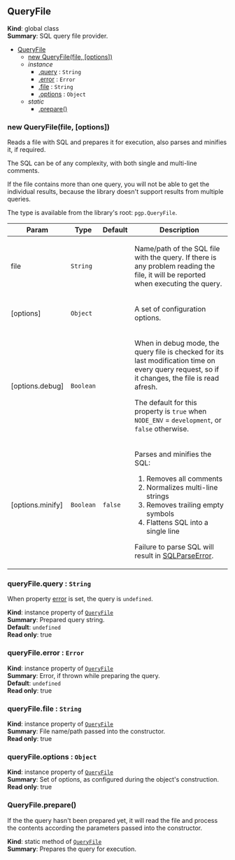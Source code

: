 <a name="QueryFile"></a>
## QueryFile
**Kind**: global class  
**Summary**: SQL query file provider.  

* [QueryFile](#QueryFile)
    * [new QueryFile(file, [options])](#new_QueryFile_new)
    * _instance_
        * [.query](#QueryFile+query) : <code>String</code>
        * [.error](#QueryFile+error) : <code>Error</code>
        * [.file](#QueryFile+file) : <code>String</code>
        * [.options](#QueryFile+options) : <code>Object</code>
    * _static_
        * [.prepare()](#QueryFile.prepare)

<a name="new_QueryFile_new"></a>
### new QueryFile(file, [options])
Reads a file with SQL and prepares it for execution, also parses andminifies it, if required.The SQL can be of any complexity, with both single and multi-line comments.If the file contains more than one query, you will not be able to get theindividual results, because the library doesn't support results from multiplequeries.The type is available from the library's root: `pgp.QueryFile`.

<table>
  <thead>
    <tr>
      <th>Param</th><th>Type</th><th>Default</th><th>Description</th>
    </tr>
  </thead>
  <tbody>
<tr>
    <td>file</td><td><code>String</code></td><td></td><td><p>Name/path of the SQL file with the query. If there is any problem reading
the file, it will be reported when executing the query.</p>
</td>
    </tr><tr>
    <td>[options]</td><td><code>Object</code></td><td></td><td><p>A set of configuration options.</p>
</td>
    </tr><tr>
    <td>[options.debug]</td><td><code>Boolean</code></td><td></td><td><p>When in debug mode, the query file is checked for its last modification
time on every query request, so if it changes, the file is read afresh.</p>
<p>The default for this property is <code>true</code> when <code>NODE_ENV</code> = <code>development</code>,
or <code>false</code> otherwise.</p>
</td>
    </tr><tr>
    <td>[options.minify]</td><td><code>Boolean</code></td><td><code>false</code></td><td><p>Parses and minifies the SQL:</p>
<ol>
<li>Removes all comments</li>
<li>Normalizes multi-line strings</li>
<li>Removes trailing empty symbols</li>
<li>Flattens SQL into a single line</li>
</ol>
<p>Failure to parse SQL will result in <a href="errors.SQLParsingError">SQLParseError</a>.</p>
</td>
    </tr>  </tbody>
</table>

<a name="QueryFile+query"></a>
### queryFile.query : <code>String</code>
When property [error](#QueryFile+error) is set, the query is `undefined`.

**Kind**: instance property of <code>[QueryFile](#QueryFile)</code>  
**Summary**: Prepared query string.  
**Default**: <code>undefined</code>  
**Read only**: true  
<a name="QueryFile+error"></a>
### queryFile.error : <code>Error</code>
**Kind**: instance property of <code>[QueryFile](#QueryFile)</code>  
**Summary**: Error, if thrown while preparing the query.  
**Default**: <code>undefined</code>  
**Read only**: true  
<a name="QueryFile+file"></a>
### queryFile.file : <code>String</code>
**Kind**: instance property of <code>[QueryFile](#QueryFile)</code>  
**Summary**: File name/path passed into the constructor.  
**Read only**: true  
<a name="QueryFile+options"></a>
### queryFile.options : <code>Object</code>
**Kind**: instance property of <code>[QueryFile](#QueryFile)</code>  
**Summary**: Set of options, as configured during the object's construction.  
**Read only**: true  
<a name="QueryFile.prepare"></a>
### QueryFile.prepare()
If the the query hasn't been prepared yet, it will read the fileand process the contents according the parameters passed into theconstructor.

**Kind**: static method of <code>[QueryFile](#QueryFile)</code>  
**Summary**: Prepares the query for execution.  
